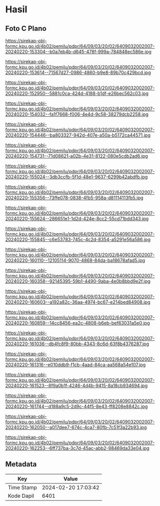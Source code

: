 # Hasil

## Foto C Plano

https://sirekap-obj-formc.kpu.go.id/4b02/pemilu/pdpr/64/09/03/20/02/6409032002007-20240220-153304--b0a7eb4b-d645-478f-999a-784848ec586e.jpg

https://sirekap-obj-formc.kpu.go.id/4b02/pemilu/pdpr/64/09/03/20/02/6409032002007-20240220-153614--71567d27-0986-4860-b9e8-89b70c429bcd.jpg

https://sirekap-obj-formc.kpu.go.id/4b02/pemilu/pdpr/64/09/03/20/02/6409032002007-20240220-152950--5881c0ca-424d-4188-b1df-e26bec562c03.jpg

https://sirekap-obj-formc.kpu.go.id/4b02/pemilu/pdpr/64/09/03/20/02/6409032002007-20240220-154032--fa1f7668-f006-4e4d-9c58-38279dcb2258.jpg

https://sirekap-obj-formc.kpu.go.id/4b02/pemilu/pdpr/64/09/03/20/02/6409032002007-20240220-154446--ba803327-942d-407e-a50a-b5172ca44571.jpg

https://sirekap-obj-formc.kpu.go.id/4b02/pemilu/pdpr/64/09/03/20/02/6409032002007-20240220-154731--71d08621-a02b-4e31-8122-080e5cdb2ad6.jpg

https://sirekap-obj-formc.kpu.go.id/4b02/pemilu/pdpr/64/09/03/20/02/6409032002007-20240220-155024--3db3ccfb-5f1d-48e1-9637-6299b42abdfb.jpg

https://sirekap-obj-formc.kpu.go.id/4b02/pemilu/pdpr/64/09/03/20/02/6409032002007-20240220-155356--73ffe078-0838-4fb5-958a-d81114113fb5.jpg

https://sirekap-obj-formc.kpu.go.id/4b02/pemilu/pdpr/64/09/03/20/02/6409032002007-20240220-155624--286651e1-1d2d-424e-8cc2-55cd71bdd343.jpg

https://sirekap-obj-formc.kpu.go.id/4b02/pemilu/pdpr/64/09/03/20/02/6409032002007-20240220-155845--c6e53783-745c-4c2d-8354-a5291e56a586.jpg

https://sirekap-obj-formc.kpu.go.id/4b02/pemilu/pdpr/64/09/03/20/02/6409032002007-20240220-160110--12105114-9070-4868-84da-ba18678afad5.jpg

https://sirekap-obj-formc.kpu.go.id/4b02/pemilu/pdpr/64/09/03/20/02/6409032002007-20240220-160358--92145395-59b1-4490-9aba-4e0b8bbd9e2f.jpg

https://sirekap-obj-formc.kpu.go.id/4b02/pemilu/pdpr/64/09/03/20/02/6409032002007-20240220-160603--a192a82c-36aa-4974-bc67-e214bed84908.jpg

https://sirekap-obj-formc.kpu.go.id/4b02/pemilu/pdpr/64/09/03/20/02/6409032002007-20240220-160859--14cc8456-ea2c-4808-b6eb-bef63031a5e0.jpg

https://sirekap-obj-formc.kpu.go.id/4b02/pemilu/pdpr/64/09/03/20/02/6409032002007-20240220-161036--db4fc8f9-80bb-4343-8c6d-63f8b4376287.jpg

https://sirekap-obj-formc.kpu.go.id/4b02/pemilu/pdpr/64/09/03/20/02/6409032002007-20240220-161316--e010ddb9-f1cb-4aad-84ca-aa568a54e107.jpg

https://sirekap-obj-formc.kpu.go.id/4b02/pemilu/pdpr/64/09/03/20/02/6409032002007-20240220-161523--8f9a0b1f-4246-4d4b-9415-8a18cb934694.jpg

https://sirekap-obj-formc.kpu.go.id/4b02/pemilu/pdpr/64/09/03/20/02/6409032002007-20240220-161744--d188a9c5-2d9c-44f5-8e43-ff8208e8842c.jpg

https://sirekap-obj-formc.kpu.go.id/4b02/pemilu/pdpr/64/09/03/20/02/6409032002007-20240220-162050--a017dee7-674c-4ca7-80fb-7c51f3a22b93.jpg

https://sirekap-obj-formc.kpu.go.id/4b02/pemilu/pdpr/64/09/03/20/02/6409032002007-20240220-162253--6ff737ba-3c7d-45ac-abb2-98469da33e04.jpg


## Metadata

| Key        | Value               |
| ---------- | ------------------- |
| Time Stamp | 2024-02-20 17:03:42 |
| Kode Dapil | 6401                |



